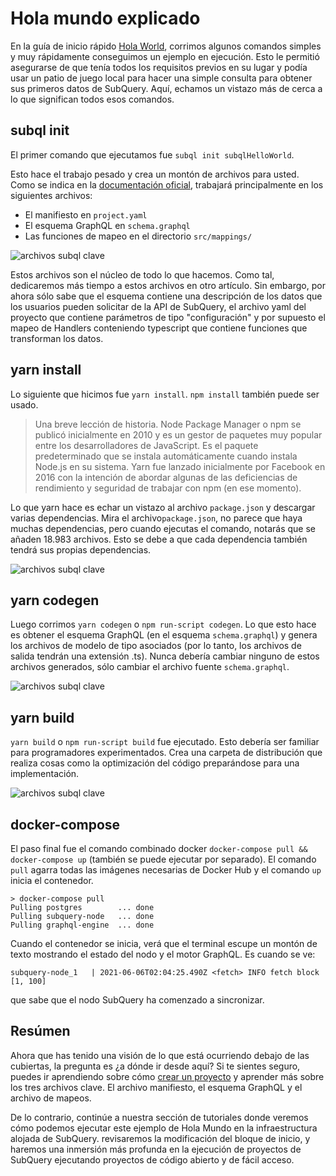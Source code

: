# Hola mundo explicado

En la guía de inicio rápido [Hola World](helloworld-localhost.md), corrimos algunos comandos simples y muy rápidamente conseguimos un ejemplo en ejecución. Esto le permitió asegurarse de que tenía todos los requisitos previos en su lugar y podía usar un patio de juego local para hacer una simple consulta para obtener sus primeros datos de SubQuery. Aquí, echamos un vistazo más de cerca a lo que significan todos esos comandos.

## subql init

El primer comando que ejecutamos fue `subql init subqlHelloWorld`.

Esto hace el trabajo pesado y crea un montón de archivos para usted. Como se indica en la [documentación oficial](quickstart.md#configure-and-build-the-starter-project), trabajará principalmente en los siguientes archivos:

- El manifiesto en `project.yaml`
- El esquema GraphQL en `schema.graphql`
- Las funciones de mapeo en el directorio `src/mappings/`

![archivos subql clave](/assets/img/main_subql_files.png)

Estos archivos son el núcleo de todo lo que hacemos. Como tal, dedicaremos más tiempo a estos archivos en otro artículo. Sin embargo, por ahora sólo sabe que el esquema contiene una descripción de los datos que los usuarios pueden solicitar de la API de SubQuery, el archivo yaml del proyecto que contiene parámetros de tipo "configuración" y por supuesto el mapeo de Handlers conteniendo typescript que contiene funciones que transforman los datos.

## yarn install

Lo siguiente que hicimos fue `yarn install`. `npm install` también puede ser usado.

> Una breve lección de historia. Node Package Manager o npm se publicó inicialmente en 2010 y es un gestor de paquetes muy popular entre los desarrolladores de JavaScript. Es el paquete predeterminado que se instala automáticamente cuando instala Node.js en su sistema. Yarn fue lanzado inicialmente por Facebook en 2016 con la intención de abordar algunas de las deficiencias de rendimiento y seguridad de trabajar con npm (en ese momento).

Lo que yarn hace es echar un vistazo al archivo `package.json` y descargar varias dependencias. Mira el archivo`package.json`, no parece que haya muchas dependencias, pero cuando ejecutas el comando, notarás que se añaden 18.983 archivos. Esto se debe a que cada dependencia también tendrá sus propias dependencias.

![archivos subql clave](/assets/img/dependencies.png)

## yarn codegen

Luego corrimos `yarn codegen` o `npm run-script codegen`. Lo que esto hace es obtener el esquema GraphQL (en el esquema `schema.graphql`) y genera los archivos de modelo de tipo asociados (por lo tanto, los archivos de salida tendrán una extensión .ts). Nunca debería cambiar ninguno de estos archivos generados, sólo cambiar el archivo fuente `schema.graphql`.

![archivos subql clave](/assets/img/typescript.png)

## yarn build

`yarn build` o `npm run-script build` fue ejecutado. Esto debería ser familiar para programadores experimentados. Crea una carpeta de distribución que realiza cosas como la optimización del código preparándose para una implementación.

![archivos subql clave](/assets/img/distribution_folder.png)

## docker-compose

El paso final fue el comando combinado docker `docker-compose pull && docker-compose up` (también se puede ejecutar por separado). El comando `pull` agarra todas las imágenes necesarias de Docker Hub y el comando `up` inicia el contenedor.

```shell
> docker-compose pull
Pulling postgres        ... done
Pulling subquery-node   ... done
Pulling graphql-engine  ... done
```

Cuando el contenedor se inicia, verá que el terminal escupe un montón de texto mostrando el estado del nodo y el motor GraphQL. Es cuando se ve:

```
subquery-node_1   | 2021-06-06T02:04:25.490Z <fetch> INFO fetch block [1, 100]
```

que sabe que el nodo SubQuery ha comenzado a sincronizar.

## Resúmen

Ahora que has tenido una visión de lo que está ocurriendo debajo de las cubiertas, la pregunta es ¿a dónde ir desde aquí? Si te sientes seguro, puedes ir aprendiendo sobre cómo [crear un proyecto](../create/introduction.md) y aprender más sobre los tres archivos clave. El archivo manifiesto, el esquema GraphQL y el archivo de mapeos.

De lo contrario, continúe a nuestra sección de tutoriales donde veremos cómo podemos ejecutar este ejemplo de Hola Mundo en la infraestructura alojada de SubQuery. revisaremos la modificación del bloque de inicio, y haremos una inmersión más profunda en la ejecución de proyectos de SubQuery ejecutando proyectos de código abierto y de fácil acceso.
